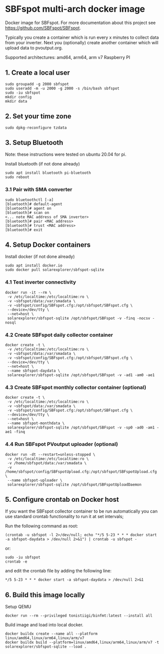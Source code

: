 # SBFspot multi-arch docker image 

Docker image for SBFspot. For more documentation about this project see https://github.com/SBFspot/SBFspot.

Typically you create a container which is run every x minutes to collect data from your inverter. Next you
(optionally) create another container which will upload data to pvoutput.org. 

Supported architectures: amd64, arm64, arm v7 Raspberry PI

## 1. Create a local user
```shell
sudo groupadd -g 2000 sbfspot
sudo useradd -m -u 2000 -g 2000 -s /bin/bash sbfspot
sudo -iu sbfspot
mkdir config
mkdir data
```

## 2. Set your time zone
```shell
sudo dpkg-reconfigure tzdata
```
## 3. Setup Bluetooth

Note: these instructions were tested on ubuntu 20.04 for pi.

Install bluetooth (if not done already)
```shell
sudo apt install bluetooth pi-bluetooth
sudo reboot
```

### 3.1 Pair with SMA converter

```shell
sudo bluetoothctl [-a]
[bluetooth]# default-agent
[bluetooth]# agent on
[bluetooth]# scan on
<... note MAC address of SMA inverter>
[bluetooth]# pair <MAC address>
[bluetooth]# trust <MAC address>
[bluetooth]# exit
```

## 4. Setup Docker containers

Install docker (if not done already)

```shell
sudo apt install docker.io
sudo docker pull solarexplorer/sbfspot-sqlite 
```

### 4.1 Test inverter connectivity
```shell
docker run -it --rm \
 -v /etc/localtime:/etc/localtime:ro \
 -v ~sbfspot/data:/var/smadata \
 -v ~sbfspot/config/SBFspot.cfg:/opt/sbfspot/SBFspot.cfg \
 --device=/dev/tty \
 --net=host \
 solarexplorer/sbfspot-sqlite /opt/sbfspot/SBFspot -v -finq -nocsv -nosql
```

### 4.2 Create SBFspot daily collector container
```shell
docker create -t \
 -v /etc/localtime:/etc/localtime:ro \
 -v ~sbfspot/data:/var/smadata \
 -v ~sbfspot/config/SBFspot.cfg:/opt/sbfspot/SBFspot.cfg \
 --device=/dev/tty \
 --net=host \
 --name sbfspot-daydata \
 solarexplorer/sbfspot-sqlite /opt/sbfspot/SBFspot -v -ad1 -am0 -ae1
```

### 4.3 Create SBFspot monthly collector container (optional)
```shell
docker create -t \
 -v /etc/localtime:/etc/localtime:ro \
 -v ~sbfspot/data:/var/smadata \
 -v ~sbfspot/config/SBFspot.cfg:/opt/sbfspot/SBFspot.cfg \
 --device=/dev/tty \
 --net=host \
 --name sbfspot-monthdata \
 solarexplorer/sbfspot-sqlite /opt/sbfspot/SBFspot -v -sp0 -ad0 -am1 -ae1 -finq
```

### 4.4 Run SBFspot PVoutput uploader (optional)
```shell
docker run -dt --restart=unless-stopped \
 -v /etc/localtime:/etc/localtime:ro \
 -v /home/sbfspot/data:/var/smadata \
 -v /home/sbfspot/config/SBFspotUpload.cfg:/opt/sbfspot/SBFspotUpload.cfg \
 --name sbfspot-uploader \
 solarexplorer/sbfspot-sqlite /opt/sbfspot/SBFspotUploadDaemon
```

## 5. Configure crontab on Docker host

If you want the SBFspot collector container to be run automatically you can use standard crontab functionality to run it at set intervals;

Run the following command as root:

```shell
(crontab -u sbfspot -l 2>/dev/null; echo "*/5 5-23 * * * docker start -a sbfspot-daydata > /dev/null 2>&1") | crontab -u sbfspot -
```

or:

```shell
sudo -iu sbfspot
crontab -e
```
and edit the crontab file by adding the following line:
```text
*/5 5-23 * * * docker start -a sbfspot-daydata > /dev/null 2>&1
```

## 6. Build this image locally

Setup QEMU

```shell
docker run --rm --privileged tonistiigi/binfmt:latest --install all
```

Build image and load into local docker.

```shell
docker buildx create --name all --platform linux/amd64,linux/arm64,linux/arm/v7
docker buildx build --platform=linux/amd64,linux/arm64,linux/arm/v7 -t solarexplorer/sbfspot-sqlite --load . 
```
